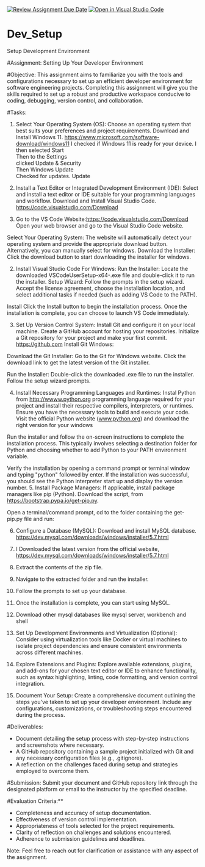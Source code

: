 [![Review Assignment Due Date](https://classroom.github.com/assets/deadline-readme-button-24ddc0f5d75046c5622901739e7c5dd533143b0c8e959d652212380cedb1ea36.svg)](https://classroom.github.com/a/vbnbTt5m)
[![Open in Visual Studio Code](https://classroom.github.com/assets/open-in-vscode-718a45dd9cf7e7f842a935f5ebbe5719a5e09af4491e668f4dbf3b35d5cca122.svg)](https://classroom.github.com/online_ide?assignment_repo_id=15266078&assignment_repo_type=AssignmentRepo)
# Dev_Setup
Setup Development Environment

#Assignment: Setting Up Your Developer Environment

#Objective:
This assignment aims to familiarize you with the tools and configurations necessary to set up an efficient developer environment for software engineering projects. Completing this assignment will give you the skills required to set up a robust and productive workspace conducive to coding, debugging, version control, and collaboration.


#Tasks:

1. Select Your Operating System (OS):
   Choose an operating system that best suits your preferences and project requirements. Download and Install Windows 11. https://www.microsoft.com/software-download/windows11
    I checked if Windows 11 is ready for your device.
      I then selected Start  
      Then to the Settings  
      clicked Update & Security  
      Then Windows Update  
       Checked for updates.
       Update

2. Install a Text Editor or Integrated Development Environment (IDE):
   Select and install a text editor or IDE suitable for your programming languages and workflow. Download and Install Visual Studio Code. https://code.visualstudio.com/Download
   
 1.  Go to the VS Code Website:https://code.visualstudio.com/Download
Open your web browser and go to the Visual Studio Code website.

Select Your Operating System:
The website will automatically detect your operating system and provide the appropriate download button.
Alternatively, you can manually select for windows.
Download the Installer:
Click the download button to start downloading the installer for windows.

2. Install Visual Studio Code
For Windows:
Run the Installer:
Locate the downloaded VSCodeUserSetup-x64-<version>.exe file and double-click it to run the installer.
Setup Wizard:
Follow the prompts in the setup wizard. Accept the license agreement, choose the installation location, and select additional tasks if needed (such as adding VS Code to the PATH).

Install
Click the Install button to begin the installation process.
Once the installation is complete, you can choose to launch VS Code immediately.

3. Set Up Version Control System:
   Install Git and configure it on your local machine. Create a GitHub account for hosting your repositories. Initialize a Git repository for your project and make your first commit. https://github.com
 Install Git
Windows:

Download the Git Installer:
Go to the Git for Windows website.
Click the download link to get the latest version of the Git installer.

Run the Installer:
Double-click the downloaded .exe file to run the installer.
Follow the setup wizard prompts. 

4. Install Necessary Programming Languages and Runtimes:
  Instal Python from http://wwww.python.org programming language required for your project and install their respective compilers, interpreters, or runtimes. Ensure you have the necessary tools to build and execute your code.
Visit the official Python website (www.python.org) and download the right version for your windows

Run the installer and follow the on-screen instructions to complete the installation process. This typically involves selecting a destination folder for Python and choosing whether to add Python to your PATH environment variable.

Verify the installation by opening a command prompt or terminal window and typing "python" followed by enter. If the installation was successful, you should see the Python interpreter start up and display the version number.
5. Install Package Managers:
   If applicable, install package managers like pip (Python).
   Download the script, from https://bootstrap.pypa.io/get-pip.py.

Open a terminal/command prompt, cd to the folder containing the get-pip.py file and run:

6. Configure a Database (MySQL):
   Download and install MySQL database. https://dev.mysql.com/downloads/windows/installer/5.7.html
   
 1.  I Downloaded the latest version from the official website, https://dev.mysql.com/downloads/windows/installer/5.7.html

2. Extract the contents of the zip file.
3. Navigate to the extracted folder and run the installer.
4. Follow the prompts to set up your database.
5. Once the installation is complete, you can start using MySQL.
6. Download other mysql databases like mysql server, workbench and shell
 
7. Set Up Development Environments and Virtualization (Optional):
   Consider using virtualization tools like Docker or virtual machines to isolate project dependencies and ensure consistent environments across different machines.

8. Explore Extensions and Plugins:
   Explore available extensions, plugins, and add-ons for your chosen text editor or IDE to enhance functionality, such as syntax highlighting, linting, code formatting, and version control integration.

9. Document Your Setup:
    Create a comprehensive document outlining the steps you've taken to set up your developer environment. Include any configurations, customizations, or troubleshooting steps encountered during the process. 

#Deliverables:
- Document detailing the setup process with step-by-step instructions and screenshots where necessary.
- A GitHub repository containing a sample project initialized with Git and any necessary configuration files (e.g., .gitignore).
- A reflection on the challenges faced during setup and strategies employed to overcome them.

#Submission:
Submit your document and GitHub repository link through the designated platform or email to the instructor by the specified deadline.

#Evaluation Criteria:**
- Completeness and accuracy of setup documentation.
- Effectiveness of version control implementation.
- Appropriateness of tools selected for the project requirements.
- Clarity of reflection on challenges and solutions encountered.
- Adherence to submission guidelines and deadlines.

Note: Feel free to reach out for clarification or assistance with any aspect of the assignment.

